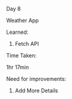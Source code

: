 Day 8

Weather App

Learned:
1. Fetch API

Time Taken:

1hr 17min

Need for improvements:

1. Add More Details
